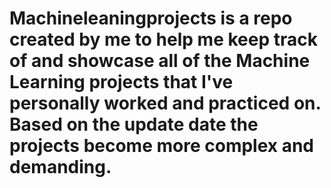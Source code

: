 # Machineleaningprojects is a repo created by me to help me keep track of and showcase all of the Machine Learning projects that I've personally worked and practiced on. Based on the update date the projects become more complex and demanding.
